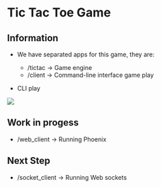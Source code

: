 # Tic Tac Toe Game

## Information

* We have separated apps for this game, they are:

  - /tictac -> Game engine
  - /client -> Command-line interface game play
  
* CLI play

![](http://g.recordit.co/4DZwtDMVVH.gif)

## Work in progess
  - /web_client -> Running Phoenix

## Next Step
  - /socket_client -> Running Web sockets
